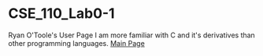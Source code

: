 # CSE_110_Lab0-1
Ryan O'Toole's User Page
I am more familiar with C and it's derivatives than other programming languages.
[Main Page](https://rotoole-22.github.io/CSE_110_Lab0-1/)